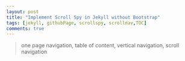 ```yaml
---
layout: post
title: "Implement Scroll Spy in Jekyll without Bootstrap" 
tags: [jekyll, githubPage, scrollspy, scrollnav,TOC]
comments: true
---
```


>one page navigation, table of content, vertical navigation, scroll navigation

